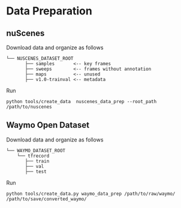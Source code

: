 # Data Preparation
## nuScenes
Download data and organize as follows
```       
└── NUSCENES_DATASET_ROOT
       ├── samples       <-- key frames
       ├── sweeps        <-- frames without annotation
       ├── maps          <-- unused
       ├── v1.0-trainval <-- metadata
```
Run
```
python tools/create_data  nuscenes_data_prep --root_path /path/to/nuscenes
```

##  Waymo Open Dataset 
Download data and organize as follows  
```      
└── WAYMO_DATASET_ROOT
    └── tfrecord
       ├── train       
       ├── val   
       ├── test
```
Run
```
python tools/create_data.py waymo_data_prep /path/to/raw/waymo/ /path/to/save/converted_waymo/ 
```
